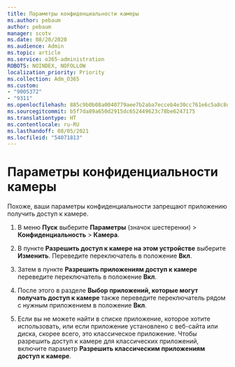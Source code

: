 ```yaml
---
title: Параметры конфиденциальности камеры
ms.author: pebaum
author: pebaum
manager: scotv
ms.date: 08/20/2020
ms.audience: Admin
ms.topic: article
ms.service: o365-administration
ROBOTS: NOINDEX, NOFOLLOW
localization_priority: Priority
ms.collection: Adm_O365
ms.custom:
- "9005372"
- "9311"
ms.openlocfilehash: 885c9b0b08a0040779aee7b2aba7ecceb4e30cc761e6c5a8c8d5d13dde4a2430
ms.sourcegitcommit: b5f7da89a650d2915dc652449623c78be6247175
ms.translationtype: HT
ms.contentlocale: ru-RU
ms.lasthandoff: 08/05/2021
ms.locfileid: "54071813"
---
```

# <a name="camera-privacy-settings"></a>Параметры конфиденциальности камеры

Похоже, ваши параметры конфиденциальности запрещают приложению получить доступ к камере.

1.  В меню **Пуск** выберите **Параметры** (значок шестеренки) > **Конфиденциальность** > **Камера**.

2.  В пункте **Разрешить доступ к камере на этом устройстве** выберите **Изменить**. Переведите переключатель в положение **Вкл**.

3.  Затем в пункте **Разрешить приложениям доступ к камере** переведите переключатель в положение **Вкл**.

4.  После этого в разделе **Выбор приложений, которые могут получать доступ к камере** также переведите переключатель рядом с нужным приложением в положение **Вкл**.

5.  Если вы не можете найти в списке приложение, которое хотите использовать, или если приложение установлено с веб-сайта или диска, скорее всего, это классическое приложение. Чтобы разрешить доступ к камере для классических приложений, включите параметр **Разрешить классическим приложениям доступ к камере**.